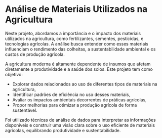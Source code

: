 # Análise de Materiais Utilizados na Agricultura

Neste projeto, abordamos a importância e o impacto dos materiais utilizados na agricultura, como fertilizantes, sementes, pesticidas, e tecnologias agrícolas. A análise busca entender como esses materiais influenciam o rendimento das colheitas, a sustentabilidade ambiental e os custos de produção agrícola.

A agricultura moderna é altamente dependente de insumos que afetam diretamente a produtividade e a saúde dos solos. Este projeto tem como objetivo:
- Explorar dados relacionados ao uso de diferentes tipos de materiais na agricultura,
- Identificar padrões de eficiência no uso desses materiais,
- Avaliar os impactos ambientais decorrentes de práticas agrícolas,
- Propor melhorias para otimizar a produção agrícola de forma sustentável.
  
Foi utilizado técnicas de análise de dados para interpretar as informações disponíveis e construir uma visão clara sobre o uso eficiente de materiais agrícolas, equilibrando produtividade e sustentabilidade.
